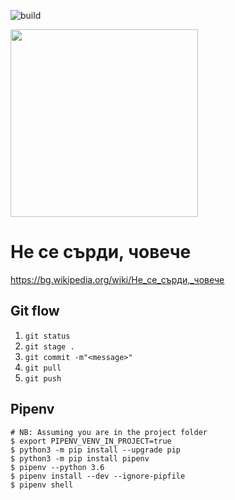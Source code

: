 ![build](https://github.com/mapto/4oBe4e/workflows/build/badge.svg)

<img src="https://i.ibb.co/6HMkNLY/1551803344-ne-se-surdi.jpg" width="300">

# Не се сърди, човече

https://bg.wikipedia.org/wiki/Не_се_сърди,_човече

## Git flow

1. ```git status```
1. ```git stage .```
1. ```git commit -m"<message>"```
1. ```git pull```
1. ```git push```

## Pipenv

```
# NB: Assuming you are in the project folder
$ export PIPENV_VENV_IN_PROJECT=true
$ python3 -m pip install --upgrade pip
$ python3 -m pip install pipenv
$ pipenv --python 3.6
$ pipenv install --dev --ignore-pipfile
$ pipenv shell
```
